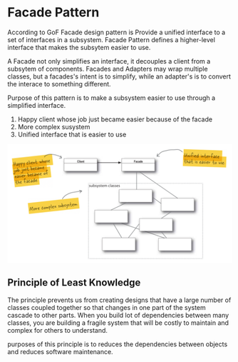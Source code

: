 # Facade Pattern
According to GoF Facade design pattern is Provide a unified interface to a set of interfaces in a subsystem.
Facade Pattern defines a higher-level interface that makes the subsytem easier to use.

A Facade not only simplifies an interface, it decouples a client from a subsytem of components.
Facades and Adapters may wrap multiple classes, but a facades's intent is to simplify, while an adapter's is to convert
the interace to something different.

Purpose of this pattern is to make a subsystem easier to use through a simplified interface.

1. Happy client whose job just became easier because of the facade
2. More complex susystem
3. Unified interface that is easier to use

![Facade Pattern](/assets/facade-diagram.png)

## Principle of Least Knowledge
The principle prevents us from creating designs that have a large number of classes coupled together so that changes in one part
of the system cascade to other parts. When you build lot of dependencies between many classes, you are building a fragile system
that will be costly to maintain and complex for others to understand.

purposes of this principle is to reduces the dependencies between objects and reduces software maintenance.
